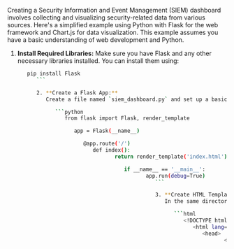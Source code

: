 Creating a Security Information and Event Management (SIEM) dashboard involves collecting and visualizing security-related data from various sources. Here's a simplified example using Python with Flask for the web framework and Chart.js for data visualization. This example assumes you have a basic understanding of web development and Python.

1. **Install Required Libraries:**
   Make sure you have Flask and any other necessary libraries installed. You can install them using:

      ```bash
         pip install Flask
            ```

            2. **Create a Flask App:**
               Create a file named `siem_dashboard.py` and set up a basic Flask app:

                  ```python
                     from flask import Flask, render_template

                        app = Flask(__name__)

                           @app.route('/')
                              def index():
                                     return render_template('index.html')

                                        if __name__ == '__main__':
                                               app.run(debug=True)
                                                  ```

                                                  3. **Create HTML Templates:**
                                                     In the same directory as your Python script, create a folder named `templates` and create an `index.html` file inside it. This file will be your dashboard template.

                                                        ```html
                                                           <!DOCTYPE html>
                                                              <html lang="en">
                                                                 <head>
                                                                        <meta charset="UTF-8">
                                                                               <meta name="viewport" content="width=device-width, initial-scale=1.0">
                                                                                      <title>SIEM Dashboard</title>
                                                                                         </head>
                                                                                            <body>
                                                                                                   <h1>SIEM Dashboard</h1>
                                                                                                          <div>
                                                                                                                     <canvas id="eventChart" width="400" height="200"></canvas>
                                                                                                                            </div>

                                                                                                                                   <script src="https://cdn.jsdelivr.net/npm/chart.js"></script>
                                                                                                                                          <script>
                                                                                                                                                     // Add your JavaScript code for data visualization using Chart.js
                                                                                                                                                                // Example: Fetch data from your SIEM system and update the chart
                                                                                                                                                                       </script>
                                                                                                                                                                          </body>
                                                                                                                                                                             </html>
                                                                                                                                                                                ```

                                                                                                                                                                                4. **Fetch and Display Data:**
                                                                                                                                                                                   Extend your Python script to fetch and pass data to the template. For simplicity, let's assume you have a function to fetch event data:

                                                                                                                                                                                      ```python
                                                                                                                                                                                         import json
                                                                                                                                                                                            from flask import Flask, render_template

                                                                                                                                                                                               app = Flask(__name__)

                                                                                                                                                                                                  # Dummy event data (replace this with your actual data fetching logic)
                                                                                                                                                                                                     def fetch_event_data():
                                                                                                                                                                                                            return {'labels': ['January', 'February', 'March'],
                                                                                                                                                                                                                           'data': [10, 20, 15]}

                                                                                                                                                                                                                              @app.route('/')
                                                                                                                                                                                                                                 def index():
                                                                                                                                                                                                                                        event_data = fetch_event_data()
                                                                                                                                                                                                                                               return render_template('index.html', event_data=json.dumps(event_data))

                                                                                                                                                                                                                                                  if __name__ == '__main__':
                                                                                                                                                                                                                                                         app.run(debug=True)
                                                                                                                                                                                                                                                            ```

                                                                                                                                                                                                                                                               Update the JavaScript section in `index.html` to use the fetched data for visualization using Chart.js.

                                                                                                                                                                                                                                                                  ```javascript
                                                                                                                                                                                                                                                                     <script>
                                                                                                                                                                                                                                                                            var eventData = {{ event_data|safe }};
                                                                                                                                                                                                                                                                                   var ctx = document.getElementById('eventChart').getContext('2d');

                                                                                                                                                                                                                                                                                          var eventChart = new Chart(ctx, {
                                                                                                                                                                                                                                                                                                     type: 'bar',
                                                                                                                                                                                                                                                                                                                data: {
                                                                                                                                                                                                                                                                                                                               labels: eventData.labels,
                                                                                                                                                                                                                                                                                                                                              datasets: [{
                                                                                                                                                                                                                                                                                                                                                                 label: 'Event Count',
                                                                                                                                                                                                                                                                                                                                                                                    data: eventData.data,
                                                                                                                                                                                                                                                                                                                                                                                                       backgroundColor: 'rgba(75, 192, 192, 0.2)',
                                                                                                                                                                                                                                                                                                                                                                                                                          borderColor: 'rgba(75, 192, 192, 1)',
                                                                                                                                                                                                                                                                                                                                                                                                                                             borderWidth: 1
                                                                                                                                                                                                                                                                                                                                                                                                                                                            }]
                                                                                                                                                                                                                                                                                                                                                                                                                                                                       }
                                                                                                                                                                                                                                                                                                                                                                                                                                                                              });
                                                                                                                                                                                                                                                                                                                                                                                                                                                                                 </script>
                                                                                                                                                                                                                                                                                                                                                                                                                                                                                    ```

                                                                                                                                                                                                                                                                                                                                                                                                                                                                                    5. **Run the App:**
                                                                                                                                                                                                                                                                                                                                                                                                                                                                                       Execute your Python script:

                                                                                                                                                                                                                                                                                                                                                                                                                                                                                          ```bash
                                                                                                                                                                                                                                                                                                                                                                                                                                                                                             python siem_dashboard.py
                                                                                                                                                                                                                                                                                                                                                                                                                                                                                                ```

                                                                                                                                                                                                                                                                                                                                                                                                                                                                                                   Visit `http://127.0.0.1:5000/` in your web browser to see your SIEM dashboard.

                                                                                                                                                                                                                                                                                                                                                                                                                                                                                                   This is a basic example to get you started. In a real-world scenario, you would fetch data from your SIEM system, process it, and pass it to the template for dynamic visualization. Additionally, you may need to implement user authentication, data filtering, and other security measures depending on your requirements.

                                                                                                                                                                                                                                                                                                                                                                                                                                                                                                   